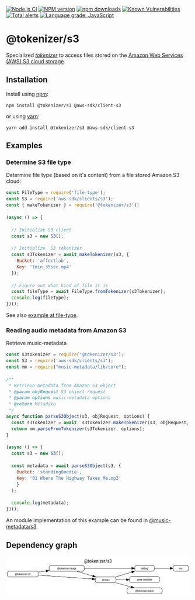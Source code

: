 [![Node.js CI](https://github.com/Borewit/tokenizer-s3/actions/workflows/nodejs-ci.yml/badge.svg)](https://github.com/Borewit/tokenizer-s3/actions/workflows/nodejs-ci.yml)
[![NPM version](https://img.shields.io/npm/v/@tokenizer/s3.svg)](https://npmjs.org/package/@tokenizer/s3)
[![npm downloads](https://img.shields.io/npm/dm/@tokenizer/s3.svg)](https://npmcharts.com/compare/@tokenizer/s3,@tokenizer/range,streaming-http-token-reader?start=300)
[![Known Vulnerabilities](https://snyk.io/test/github/Borewit/tokenizer-s3/badge.svg?targetFile=package.json)](https://snyk.io/test/github/Borewit/tokenizer-s3?targetFile=package.json)
[![Total alerts](https://img.shields.io/lgtm/alerts/g/Borewit/tokenizer-s3.svg?logo=lgtm&logoWidth=18)](https://lgtm.com/projects/g/Borewit/tokenizer-s3/alerts/)
[![Language grade: JavaScript](https://img.shields.io/lgtm/grade/javascript/g/Borewit/tokenizer-s3.svg?logo=lgtm&logoWidth=18)](https://lgtm.com/projects/g/Borewit/tokenizer-s3/context:javascript)

# @tokenizer/s3
Specialized [_tokenizer_](https://github.com/Borewit/strtok3#tokenizer) to access files stored on the  [Amazon Web Services (AWS) S3 cloud storage](https://docs.aws.amazon.com/AmazonS3/latest/dev/Welcome.html).

## Installation

Install using [npm](https://www.npmjs.com/get-npm):
```shell script
npm install @tokenizer/s3 @aws-sdk/client-s3
```

or using [yarn](https://yarnpkg.com/):
```shell script
yarn add install @tokenizer/s3 @aws-sdk/client-s3
```

## Examples

### Determine S3 file type

Determine file type (based on it's content) from a file stored Amazon S3 cloud:
```js
const FileType = require('file-type');
const S3 = require('aws-sdk/clients/s3');
const { makeTokenizer } = require('@tokenizer/s3');

(async () => {

  // Initialize S3 client
  const s3 = new S3();

  // Initialize  S3 tokenizer
  const s3Tokenizer = await makeTokenizer(s3, {
    Bucket: 'affectlab',
    Key: '1min_35sec.mp4'
  });

  // Figure out what kind of file it is
  const fileType = await FileType.fromTokenizer(s3Tokenizer);
  console.log(fileType);
})();
```

See also [example at file-type](https://github.com/sindresorhus/file-type#filetypefromtokenizertokenizer).

### Reading audio metadata from Amazon S3 

Retrieve music-metadata 
```js
const s3tokenizer = require("@tokenizer/s3");
const S3 = require('aws-sdk/clients/s3');
const mm = require("music-metadata/lib/core");

/**
 * Retrieve metadata from Amazon S3 object
 * @param objRequest S3 object request
 * @param options music-metadata options
 * @return Metadata
 */
async function parseS3Object(s3, objRequest, options) {
  const s3Tokenizer = await  s3tokenizer.makeTokenizer(s3, objRequest, options);
  return mm.parseFromTokenizer(s3Tokenizer, options);
}

(async () => {
  const s3 = new S3();

  const metadata = await parseS3Object(s3, {
    Bucket: 'standing0media',
    Key: '01 Where The Highway Takes Me.mp3'
    }
  );

  console.log(metadata);
})();
```

An module implementation of this example can be found in [@music-metadata/s3](https://github.com/Borewit/music-metadata-s3).

## Dependency graph

![dependency graph](doc/dependency.svg)
